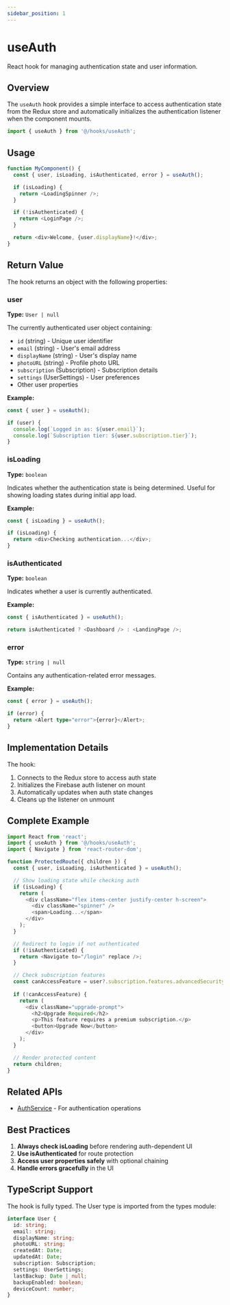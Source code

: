 ```yaml
---
sidebar_position: 1
---
```


# useAuth

React hook for managing authentication state and user information.

## Overview

The `useAuth` hook provides a simple interface to access authentication state from the Redux store and automatically initializes the authentication listener when the component mounts.

```typescript
import { useAuth } from '@/hooks/useAuth';
```

## Usage

```typescript
function MyComponent() {
  const { user, isLoading, isAuthenticated, error } = useAuth();

  if (isLoading) {
    return <LoadingSpinner />;
  }

  if (!isAuthenticated) {
    return <LoginPage />;
  }

  return <div>Welcome, {user.displayName}!</div>;
}
```

## Return Value

The hook returns an object with the following properties:

### user

**Type:** `User | null`

The currently authenticated user object containing:
- `id` (string) - Unique user identifier
- `email` (string) - User's email address
- `displayName` (string) - User's display name
- `photoURL` (string) - Profile photo URL
- `subscription` (Subscription) - Subscription details
- `settings` (UserSettings) - User preferences
- Other user properties

**Example:**
```typescript
const { user } = useAuth();

if (user) {
  console.log(`Logged in as: ${user.email}`);
  console.log(`Subscription tier: ${user.subscription.tier}`);
}
```

### isLoading

**Type:** `boolean`

Indicates whether the authentication state is being determined. Useful for showing loading states during initial app load.

**Example:**
```typescript
const { isLoading } = useAuth();

if (isLoading) {
  return <div>Checking authentication...</div>;
}
```

### isAuthenticated

**Type:** `boolean`

Indicates whether a user is currently authenticated.

**Example:**
```typescript
const { isAuthenticated } = useAuth();

return isAuthenticated ? <Dashboard /> : <LandingPage />;
```

### error

**Type:** `string | null`

Contains any authentication-related error messages.

**Example:**
```typescript
const { error } = useAuth();

if (error) {
  return <Alert type="error">{error}</Alert>;
}
```

## Implementation Details

The hook:
1. Connects to the Redux store to access auth state
2. Initializes the Firebase auth listener on mount
3. Automatically updates when auth state changes
4. Cleans up the listener on unmount

## Complete Example

```typescript
import React from 'react';
import { useAuth } from '@/hooks/useAuth';
import { Navigate } from 'react-router-dom';

function ProtectedRoute({ children }) {
  const { user, isLoading, isAuthenticated } = useAuth();

  // Show loading state while checking auth
  if (isLoading) {
    return (
      <div className="flex items-center justify-center h-screen">
        <div className="spinner" />
        <span>Loading...</span>
      </div>
    );
  }

  // Redirect to login if not authenticated
  if (!isAuthenticated) {
    return <Navigate to="/login" replace />;
  }

  // Check subscription features
  const canAccessFeature = user?.subscription.features.advancedSecurity;
  
  if (!canAccessFeature) {
    return (
      <div className="upgrade-prompt">
        <h2>Upgrade Required</h2>
        <p>This feature requires a premium subscription.</p>
        <button>Upgrade Now</button>
      </div>
    );
  }

  // Render protected content
  return children;
}
```

## Related APIs

- [AuthService](../services/auth-service.md) - For authentication operations

## Best Practices

1. **Always check isLoading** before rendering auth-dependent UI
2. **Use isAuthenticated** for route protection
3. **Access user properties safely** with optional chaining
4. **Handle errors gracefully** in the UI

## TypeScript Support

The hook is fully typed. The User type is imported from the types module:

```typescript
interface User {
  id: string;
  email: string;
  displayName: string;
  photoURL: string;
  createdAt: Date;
  updatedAt: Date;
  subscription: Subscription;
  settings: UserSettings;
  lastBackup: Date | null;
  backupEnabled: boolean;
  deviceCount: number;
}
```
